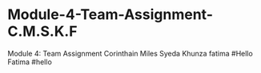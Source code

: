 # Module-4-Team-Assignment-C.M.S.K.F
Module 4: Team Assignment Corinthain Miles Syeda Khunza fatima
#Hello Fatima
#hello 
